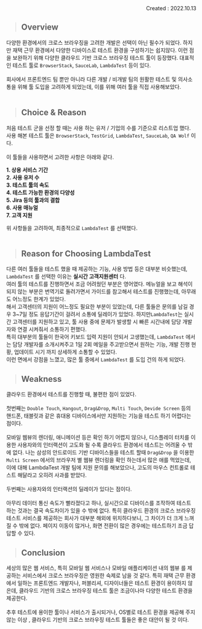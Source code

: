 <div align="right">Created : 2022.10.13</div>

> ## Overview

다양한 환경에서의 크로스 브라우징을 고려한 개발은 선택이 아닌 필수가 되었다.
하지만 재택 근무 환경에서 다양한 디바이스로 테스트 환경을 구성하기는 쉽지않다.
이런 점을 보완하기 위해 다양한 클라우드 기반 크로스 브라우징 테스트 툴이 등장했다.
대표적인 테스트 툴로 `BrowserStack`, `SauceLab`, `LambdaTest` 등이 있다.
<br><br>
회사에서 프론트엔드 팀 뿐만 아니라 다른 개발 / 비개발 팀의 원활한 테스트 및 의사소통을 위해 
툴 도입을 고려하게 되었는데, 이를 위해 여러 툴을 직접 사용해보았다.
<br><br>

> ## Choice & Reason
처음 테스트 군을 선정 할 때는 사용 하는 유저 / 기업의 수를 기준으로 리스트업 했다.
사용 해본 테스트 툴은 `BrowserStack`, `TestGrid`, `LambdaTest`, `SauceLab`, `QA Wolf` 이다.
<br><br>
이 툴들을 사용하면서 고려한 사항은 아래와 같다.

__1. 상용 서비스 기간__<br>
__2. 사용 유저 수__<br>
__3. 테스트 툴의 속도__<br>
__4. 테스트 가능한 환경의 다양성__<br>
__5. Jira 등의 툴과의 결합__<br>
__6. 사용 매뉴얼__<br>
__7. 고객 지원__<br>

위 사항들을 고려하여, 최종적으로 `LambdaTest` 를 선택했다.
<br><br>

> ## Reason for Choosing LambdaTest

다른 여러 툴들을 테스트 했을 때 제공하는 기능, 사용 방법 등은 대부분 비슷했는데,
`LambdaTest` 를 선택한 이유는 __실시간 고객지원센터__ 다. 
<br> 
여러 툴의 테스트를 진행하면서 조금 어려웠던 부분은 영어였다. 
메뉴얼을 보고 해석이 되지 않는 부분은 번역기로 돌려가면서 가이드를 참고해서 
테스트를 진행했는데, 아무래도 어느정도 한계가 있었다. 
<br>
해서 고객센터의 지원이 어느정도 필요한 부분이 있었는데, 
다른 툴들은 문의를 남길 경우 3~7일 정도 응답기간이 걸려서 소통에 딜레이가 있었다.
하지만`LambdaTest`는 실시간 고객센터를 지원하고 있고,
툴 사용 중에 문제가 발생할 시 빠른 시간내에 담당 개발자와 연결 시켜줘서 소통하기 편했다.
<br>
특히 대부분의 툴들이 한국어 키보드 입력 지원이 안되서 고생했는데, 
`LambdaTest` 에서는 담당 개발자를 소개시켜주고 1일 2회 메일을 주고받으면서
원하는 기능, 개발 진행 현황, 업데이트 시기 까지 상세하게 소통할 수 있었다.
<br>
이런 면에서 강점을 느꼈고, 많은 툴 중에서 `LambdaTest` 를 도입 건의 하게 되었다.

> ## Weakness

클라우드 환경에서 테스트를 진행할 때, 불편한 점이 있었다.
<br><br>
첫번째는 `Double Touch`, `Hangout`, `Drag&Drop`, `Multi Touch`, `Devide Screen` 등의 
핸드폰, 태블릿과 같은 휴대용 디바이스에서만 지원하는 기능을 테스트 하기 어렵다는 점이다.
<br><br>
모바일 웹뷰의 렌더링, 애니메이션 등은 확인 하기 어렵지 않으나, 디스플레이 터치를 이용한 사용자와의 인터랙션이 고도화 될 수록
클라우드 환경에서 테스트는 어려울 수 밖에 없다. 나는 삼성의 안드로이드 기반 디바이스들을 테스트 할때
`Drag&Drop` 을 이용한 `Multi Screen` 에서의 브라우저 별 웹뷰 렌더링을 확인 하는데서 많은 애를 먹었는데,
이에 대해 LambdaTest 개발 팀에 지원 문의를 해보았으나, 고도의 마우스 컨트롤로 테스트 해달라고 오히려 사과를 받았다.
<br><br>
두번째는 사용자와의 인터랙션의 딜레이가 있다는 점이다.
<br><br>
아무리 데이터 통신 속도가 빨라졌다고 하나, 실시간으로 디바이스를 조작하여 테스트 하는 것과는 결국 속도차이가 있을 수 밖에 없다.
특히 클라우드 환경의 크로스 브라우징 테스트 서비스를 제공하는 회사가 대부분 해외에 위치하다보니, 그 차이가 더 크게 느껴질 수 밖에 없다.
페이지 이동이 많거나, 화면 전환이 많은 경우에는 테스트하기 조금 답답할 수 있다.

> ## Conclusion

세상의 많은 웹 서비스, 특히 모바일 웹 서비스나 모바일 애플리케이션 내의 웹뷰 를 제공하는 서비스에서 
크로스 브라우징은 영원한 숙제로 남을 것 같다.
특히 재택 근무 환경에서 일하는 프론트엔드 개발자나, 퍼블리셔, 디자이너들은 테스트 환경이 용이하지 않은데,
클라우드 기반의 크로스 브라우징 테스트 툴은 조금이나마 다양한 테스트 환경을 제공한다.
<br><br>
추후 테스트에 용이한 툴이나 서비스가 출시되거나, OS별로 테스트 환경을 제공해 주지 않는 이상 , 
클라우드 기반의 크로스 브라우징 테스트 툴들은 좋은 대안이 될 것 이다.
